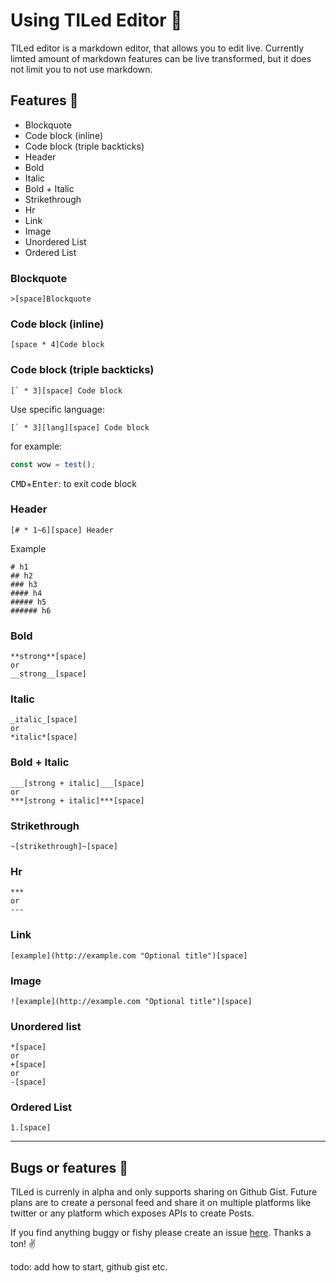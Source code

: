 # Using TILed Editor 📕

TILed editor is a markdown editor, that allows you to edit live.
Currently limted amount of markdown features can be live transformed, but it does not limit you to not use markdown.

## Features 🦄

-   Blockquote
-   Code block (inline)
-   Code block (triple backticks)
-   Header
-   Bold
-   Italic
-   Bold + Italic
-   Strikethrough
-   Hr
-   Link
-   Image
-   Unordered List
-   Ordered List

### Blockquote

```
>[space]Blockquote
```

### Code block (inline)

```
[space * 4]Code block
```

### Code block (triple backticks)

```
[` * 3][space] Code block
```

Use specific language:

```
[` * 3][lang][space] Code block
```

for example:

```js
const wow = test();
```

<kbd>CMD</kbd>+<kbd>Enter</kbd>: to exit code block

### Header

```
[# * 1~6][space] Header
```

Example

```
# h1
## h2
### h3
#### h4
##### h5
###### h6
```

### Bold

```
**strong**[space]
or
__strong__[space]
```

### Italic

```
_italic_[space]
or
*italic*[space]
```

### Bold + Italic

```
___[strong + italic]___[space]
or
***[strong + italic]***[space]
```

### Strikethrough

```
~[strikethrough]~[space]
```

### Hr

```
***
or
---
```

### Link

```
[example](http://example.com "Optional title")[space]
```

### Image

```
![example](http://example.com "Optional title")[space]
```

### Unordered list

```
*[space]
or
+[space]
or
-[space]
```

### Ordered List

```
1.[space]
```

---

## Bugs or features 🐛

TILed is currenly in alpha and only supports sharing on Github Gist. Future plans are to create a personal feed and share it on multiple platforms like twitter or any platform which exposes APIs to create Posts.

If you find anything buggy or fishy please create an issue [here](here).
Thanks a ton! ✌️

todo: add how to start, github gist etc.
